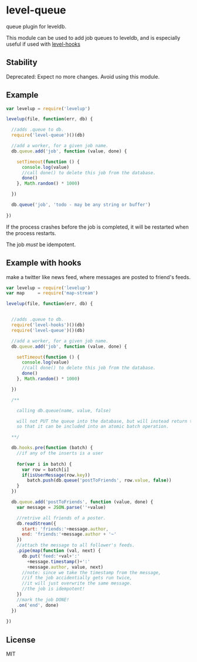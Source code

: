 # level-queue

queue plugin for leveldb.

This module can be used to add job queues to leveldb,
and is especially useful if used with [level-hooks](https://github.com/dominictarr/level-hooks)

## Stability

Deprecated: Expect no more changes. Avoid using this module.

## Example

``` js
var levelup = require('levelup')

levelup(file, function(err, db) {

  //adds .queue to db.
  require('level-queue')()(db)

  //add a worker, for a given job name.
  db.queue.add('job', function (value, done) {

    setTimeout(function () {
      console.log(value)
      //call done() to delete this job from the database.
      done()
    }, Math.random() * 1000)

  })

  db.queue('job', 'todo - may be any string or buffer')
  
})

```

If the process crashes before the job is completed, 
it will be restarted when the process restarts.

The job *must* be idempotent.


## Example with hooks

make a twitter like news feed, 
where messages are posted to friend's feeds.

``` js
var levelup = require('levelup')
var map     = require('map-stream')

levelup(file, function(err, db) {


  //adds .queue to db.
  require('level-hooks')()(db)
  require('level-queue')()(db)

  //add a worker, for a given job name.
  db.queue.add('job', function (value, done) {

    setTimeout(function () {
      console.log(value)
      //call done() to delete this job from the database.
      done()
    }, Math.random() * 1000)

  })

  /**

    calling db.queue(name, value, false)

    will not PUT the queue into the database, but will instead return the insert
    so that it can be included into an atomic batch operation.

  **/

  db.hooks.pre(function (batch) {
    //if any of the inserts is a user 
    
    for(var i in batch) {
      var row = batch[i]
      if(isUserMessage(row.key))
        batch.push(db.queue('postToFriends', row.value, false))
    }
  })

  db.queue.add('postToFriends', function (value, done) {
    var message = JSON.parse(''+value)

    //retrive all friends of a poster.
    db.readStream({
      start: 'friends:'+message.author, 
      end: 'friends:'+message.author + '~'
    })
    //attach the message to all follower's feeds.
    .pipe(map(function (val, next) {
      db.put('feed:'+val+':'
        +message.timestamp()+':'
        +message.author, value, next)
      //note: since we take the timestamp from the message,
      //if the job accidentially gets run twice,
      //it will just overwrite the same message.
      //the job is idempotent!
    })
    //mark the job DONE!
    .on('end', done)
  })
  
})

```


## License

MIT
